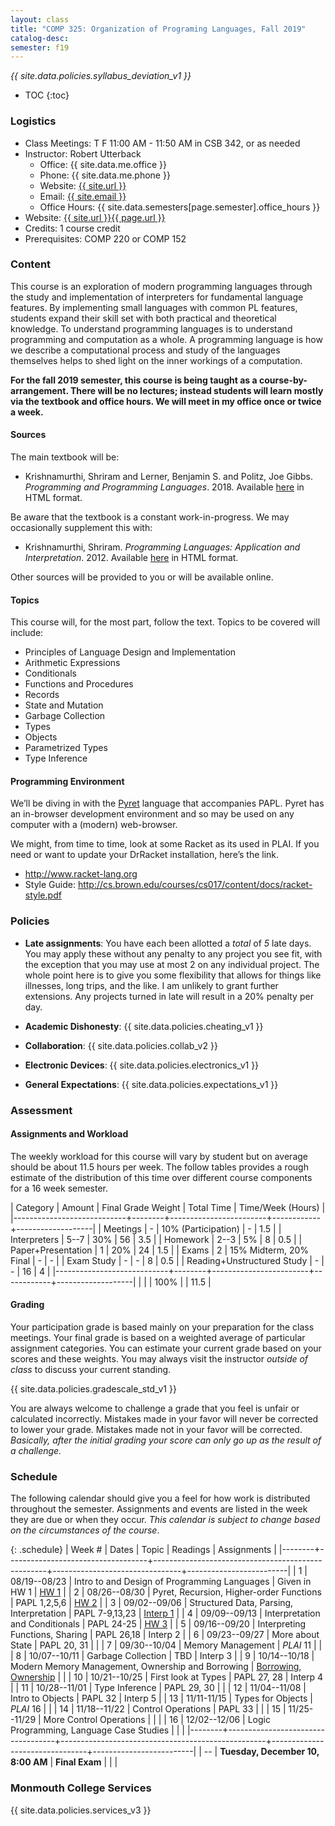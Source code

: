 ```yaml
---
layout: class
title: "COMP 325: Organization of Programing Languages, Fall 2019"
catalog-desc:
semester: f19
---
```


*{{ site.data.policies.syllabus_deviation_v1 }}*

* TOC
{:toc}

### Logistics

* Class Meetings: T F 11:00 AM - 11:50 AM in CSB 342, or as needed
* Instructor: Robert Utterback
  * Office: {{ site.data.me.office }}
  * Phone: {{ site.data.me.phone }}
  * Website: <a href="{{ site.url }}">{{ site.url }}</a>
  * Email: <a href="mailto:{{ site.email }}">{{ site.email }}</a>
  * Office Hours: {{ site.data.semesters[page.semester].office_hours }}
* Website: <a href="{{ site.url }}{{ page.url }}">{{ site.url }}{{ page.url }}</a>
* Credits: 1 course credit
* Prerequisites: COMP 220 or COMP 152

### Content

This course is an exploration of modern programming languages through
the study and implementation of interpreters for fundamental language
features. By implementing small languages with common PL features,
students expand their skill set with both practical and theoretical
knowledge. To understand programming languages is to understand
programming and computation as a whole. A programming language is how
we describe a computational process and study of the languages
themselves helps to shed light on the inner workings of a computation.

**For the fall 2019 semester, this course is being taught as a
course-by-arrangement. There will be no lectures; instead students
will learn mostly via the textbook and office hours. We will meet in
my office once or twice a week.**

#### Sources

The main textbook will be:

* Krishnamurthi, Shriram and Lerner, Benjamin S. and Politz, Joe
Gibbs. *Programming and Programming Languages*. 2018. Available
[here](http://papl.cs.brown.edu/2018/) in HTML format.

Be aware that the textbook is a constant work-in-progress. We may
occasionally supplement this with:

* Krishnamurthi, Shriram. *Programming Languages: Application and
Interpretation*. 2012. Available
[here](http://cs.brown.edu/courses/cs173/2012/book/) in HTML format.

Other sources will be provided to you or will be available online.

#### Topics

This course will, for the most part, follow the text. Topics to be covered will include:

* Principles of Language Design and Implementation
* Arithmetic Expressions
* Conditionals
* Functions and Procedures
* Records
* State and Mutation
* Garbage Collection
* Types
* Objects
* Parametrized Types
* Type Inference

#### Programming Environment

We’ll be diving in with the [Pyret](https://www.pyret.org) language that accompanies PAPL. Pyret has an in-browser development environment and so may be used on any computer with a (modern) web-browser.

We might, from time to time, look at some Racket as its used in
PLAI. If you need or want to update your DrRacket installation, here’s
the link.
* http://www.racket-lang.org
* Style Guide:
  http://cs.brown.edu/courses/cs017/content/docs/racket-style.pdf

### Policies

* **Late assignments**: You have each been allotted a *total* of *5*
late days. You may apply these without any penalty to any project you
see fit, with the exception that you may use at most 2 on any
individual project. The whole point here is to give you some
flexibility that allows for things like illnesses, long trips, and the
like. I am unlikely to grant further extensions. Any projects turned
in late will result in a 20% penalty per day.

* **Academic Dishonesty**: {{ site.data.policies.cheating_v1 }}

* **Collaboration**: {{ site.data.policies.collab_v2 }}

* **Electronic Devices**: {{ site.data.policies.electronics_v1 }}

* **General Expectations**: {{ site.data.policies.expectations_v1 }}

### Assessment

#### Assignments and Workload

The weekly workload for this course will vary by student but on
average should be about 11.5 hours per week. The follow tables
provides a rough estimate of the distribution of this time over
different course components for a 16 week semester.

| Category                   | Amount | Final Grade Weight     | Total Time | Time/Week (Hours) |
|----------------------------+--------+------------------------+------------+-------------------|
| Meetings                   |      - | 10% (Participation)    |          - |               1.5 |
| Interpreters               |   5--7 | 30%                    |         56 |               3.5 |
| Homework                   |   2--3 | 5%                     |          8 |               0.5 |
| Paper+Presentation         |      1 | 20%                    |         24 |               1.5 |
| Exams                      |      2 | 15% Midterm, 20% Final |          - |                 - |
| Exam Study                 |      - | -                      |          8 |               0.5 |
| Reading+Unstructured Study |      - | -                      |         16 |                 4 |
|----------------------------+--------+------------------------+------------+-------------------|
|                            |        | 100%                   |            |              11.5 |

#### Grading

Your participation grade is based mainly on your preparation for the
class meetings. Your final grade is based on a weighted average of
particular assignment categories. You can estimate your current grade
based on your scores and these weights. You may always visit the
instructor *outside of class* to discuss your current standing.

{{ site.data.policies.gradescale_std_v1 }}

You are always welcome to challenge a grade that you feel is unfair or
calculated incorrectly. Mistakes made in your favor will never be
corrected to lower your grade. Mistakes made not in your favor will be
corrected. *Basically, after the initial grading your score can only
go up as the result of a challenge.*

### Schedule
The following calendar should give you a feel for how work is
distributed throughout the semester. Assignments and events are listed
in the week they are due or when they occur. *This calendar is subject
to change based on the circumstances of the course*.

{: .schedule}
| Week # | Dates                             | Topic                                             | Readings                       | Assignments             |
|--------+-----------------------------------+---------------------------------------------------+--------------------------------+-------------------------|
|      1 | 08/19--08/23                      | Intro to and Design of Programming Languages      | Given in HW 1                  | [HW 1](hw1.pdf)         |
|      2 | 08/26--08/30                      | Pyret, Recursion, Higher-order Functions          | PAPL 1,2,5,6                   | [HW 2](hw2.pdf)         |
|      3 | 09/02--09/06                      | Structured Data, Parsing, Interpretation          | PAPL 7-9,13,23                 | [Interp 1](interp1.pdf) |
|      4 | 09/09--09/13                      | Interpretation and Conditionals                   | PAPL 24-25                     | [HW 3](hw3-paper.pdf)   |
|      5 | 09/16--09/20                      | Interpreting Functions, Sharing                   | PAPL 26,18                     | Interp 2                |
|      6 | 09/23--09/27                      | More about State                                  | PAPL 20, 31                    |                         |
|      7 | 09/30--10/04                      | Memory Management                                 | *PLAI* 11                      |                         |
|      8 | 10/07--10/11                      | Garbage Collection                                | TBD                            | Interp 3                |
|      9 | 10/14--10/18                      | Modern Memory Management, Ownership and Borrowing | [Borrowing][1], [Ownership][2] |                         |
|     10 | 10/21--10/25                      | First look at Types                               | PAPL 27, 28                    | Interp 4                |
|     11 | 10/28--11/01                      | Type Inference                                    | PAPL 29, 30                    |                         |
|     12 | 11/04--11/08                      | Intro to Objects                                  | PAPL 32                        | Interp 5                |
|     13 | 11/11-11/15                       | Types for Objects                                 | *PLAI* 16                      |                         |
|     14 | 11/18--11/22                      | Control Operations                                | PAPL 33                        |                         |
|     15 | 11/25--11/29                      | More Control Operations                           |                                |                         |
|     16 | 12/02--12/06                      | Logic Programming, Language Case Studies          |                                |                         |
|--------+-----------------------------------+---------------------------------------------------+--------------------------------+-------------------------|
|     -- | **Tuesday, December 10, 8:00 AM** | **Final Exam**                                    |                                |                         |

[1]: http://arthurtw.github.io/2014/11/30/rust-borrow-lifetimes.html
[2]: https://doc.rust-lang.org/book/second-edition/ch04-01-what-is-ownership.html

### Monmouth College Services

{{ site.data.policies.services_v3 }}

<!-- Local Variables: -->
<!-- eval: (orgtbl-mode) -->
<!-- End: -->
